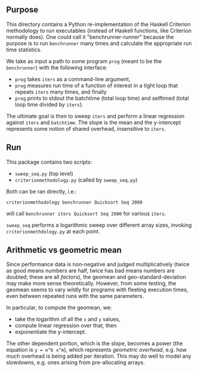 ## Purpose

This directory contains a Python re-implementation of the Haskell Criterion methodology to run executables (instead of Haskell functions, like Criterion normally does).
One could call it "benchrunner-runner" because the purpose is to run `benchrunner` many times and calculate the appropriate run time statistics.

We take as input a path to some program `prog` (meant to be the `benchrunner`) with the following interface:

- `prog` takes `iters` as a command-line argument,
- `prog` measures run time of a function of interest in a tight loop that repeats `iters` many times, and finally
- `prog` prints to stdout the batchtime (total loop time) and selftimed (total loop time divided by `iters`).

The ultimate goal is then to sweep `iters` and perform a linear regression against `iters` and `batchtime`.
The slope is the mean and the y-intercept represents some notion of shared overhead, insensitive to `iters`.

## Run

This package contains two scripts:

- `sweep_seq.py` (top level)
- `criterionmethodology.py` (called by `sweep_seq.py`)

Both can be ran directly, i.e.:

```shellsession
criterionmethodology benchrunner Quicksort Seq 2000
```

will call `benchrunner iters Quicksort Seq 2000` for various `iters`.

`sweep_seq` performs a logarithmic sweep over different array sizes, invoking `criterionmethdology.py` at each point.

## Arithmetic vs geometric mean

Since performance data is non-negative and judged multiplicatively (twice as good means numbers are half, twice has bad means numbers are doubled; these are all *factors*), the geomean and geo-standard-deviation may make more sense theoretically.
However, from some testing, the geomean seems to vary wildly for programs with fleeting execution times, even between repeated runs with the same parameters.

In particular, to compute the geomean, we:

- take the logarithm of all the `x` and `y` values,
- compute linear regression over that, then 
- exponentiate the y-intercept.

The other dependent portion, which is the slope, becomes a power (the equation is `y = e^b x^m`), which represents *geometric overhead*, e.g. how much overhead is being added per iteration.
This may do well to model any slowdowns, e.g. ones arising from pre-allocating arrays.
